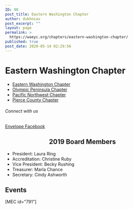 ```yaml
---
ID: 90
post_title: Eastern Washington Chapter
author: dukhniav
post_excerpt: ""
layout: page
permalink: >
  https://waeyc.org/chapters/eastern-washington-chapter/
published: true
post_date: 2020-05-14 02:29:56
---
```

<h1>Eastern Washington Chapter</h1>		
				<nav data-toggle-icon="&lt;i aria-hidden=&quot;true&quot; tabindex=&quot;0&quot; class=&quot;fas fa-align-justify&quot;&gt;&lt;/i&gt;" data-close-icon="&lt;i aria-hidden=&quot;true&quot; tabindex=&quot;0&quot; class=&quot;far fa-window-close&quot;&gt;&lt;/i&gt;" data-full-width="yes"><ul id="menu-1-9b1059c"><li id="menu-item-385"><a href="https://waeyc.org/chapters/eastern-washington-chapter/" class = "hfe-menu-item">Eastern Washington Chapter</a></li>
<li id="menu-item-383"><a href="https://waeyc.org/chapters/olympic-peninsula-chapter/" class = "hfe-menu-item">Olympic Peninsula Chapter</a></li>
<li id="menu-item-384"><a href="https://waeyc.org/chapters/pacific-northwest-chapter/" class = "hfe-menu-item">Pacific Northwest Chapter</a></li>
<li id="menu-item-382"><a href="https://waeyc.org/chapters/pierce-county-chapter/" class = "hfe-menu-item">Pierce County Chapter</a></li>
</ul></nav>              
			<h6>Connect with us</h6>		
					<a href="mailto:ewaeyc@hotmail.com" target="_blank" rel="noopener noreferrer">
						Envelope
											</a>
					<a href="https://www.facebook.com/Ewaeyc-181871981883637/?hc_ref=ARReZY9HE5_iRM7RndXl1DvVzLifW_cHIWb_LOMQvV7GSGbVsczu0YhfMbUI2uNruRk&#038;fref=nf&#038;__tn__=kC-R" target="_blank" rel="noopener noreferrer">
						Facebook
											</a>
		<h2 style="text-align: center;">2019 Board Members</h2><ul><li>President: Laura Ring</li><li>Accreditation: Christine Ruby</li><li>Vice President: Becky Rushing</li><li>Treasurer: Marla Chance</li><li>Secretary: Cindy Ashworth</li></ul>		
			<h2>Events</h2>		
		[MEC id="791"]
